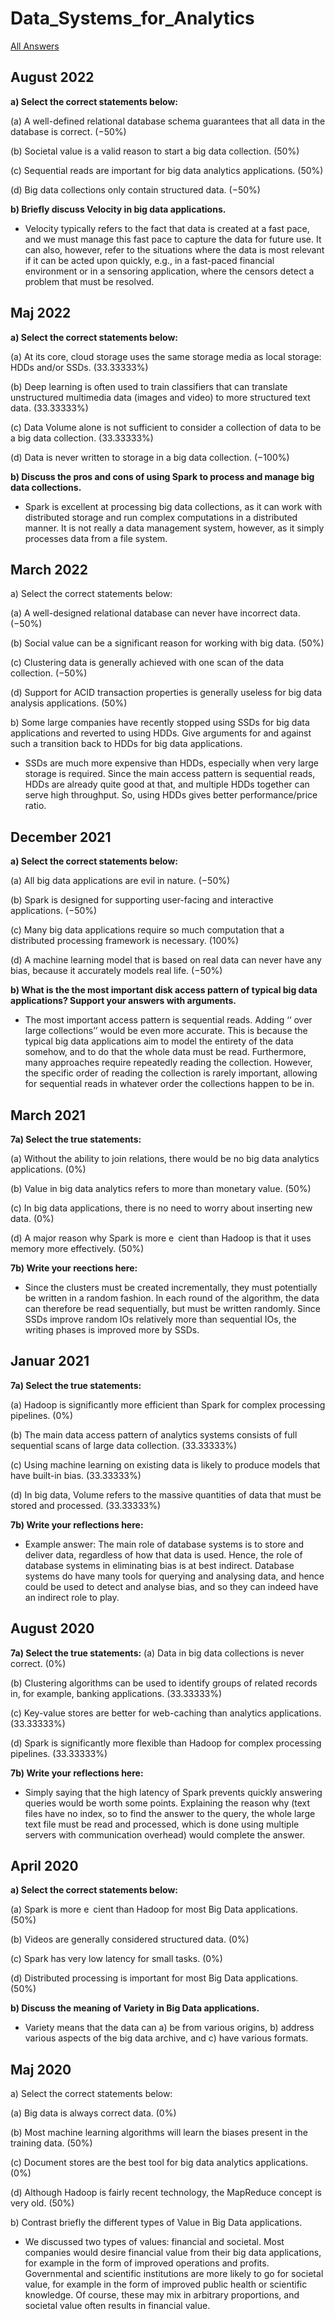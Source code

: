 # Data_Systems_for_Analytics

[All Answers](../All_Answers.md)

## August 2022

**a) Select the correct statements below:**

(a) A well-defined relational database schema guarantees that all data in the database is correct. (−50%)

(b) Societal value is a valid reason to start a big data collection. (50%)

(c) Sequential reads are important for big data analytics applications. (50%)

(d) Big data collections only contain structured data. (−50%)

**b) Briefly discuss Velocity in big data applications.**

- Velocity typically refers to the fact that data is created at a fast pace, and we must manage this fast pace to capture the data for future use. It can also, however, refer to the situations where the data is most relevant if it can be acted upon quickly, e.g., in a fast-paced financial environment or in a sensoring application, where the censors detect a problem that must be resolved.

## Maj 2022

**a) Select the correct statements below:**

(a) At its core, cloud storage uses the same storage media as local storage: HDDs and/or SSDs. (33.33333%)

(b) Deep learning is often used to train classifiers that can translate unstructured multimedia data (images and video) to more structured text data. (33.33333%)

(c) Data Volume alone is not sufficient to consider a collection of data to be a big data collection. (33.33333%)

(d) Data is never written to storage in a big data collection. (−100%)

**b) Discuss the pros and cons of using Spark to process and manage big data collections.**

- Spark is excellent at processing big data collections, as it can work with distributed storage and run complex computations in a distributed manner. It is not really a data management system, however, as it simply processes data from a file system.

## March 2022

a) Select the correct statements below:

(a) A well-designed relational database can never have incorrect data. (−50%)

(b) Social value can be a significant reason for working with big data. (50%)

(c) Clustering data is generally achieved with one scan of the data collection. (−50%)

(d) Support for ACID transaction properties is generally useless for big data analysis applications. (50%)

b) Some large companies have recently stopped using SSDs for big data applications and reverted to using HDDs. Give arguments for and against such a transition back to HDDs for big data applications.

- SSDs are much more expensive than HDDs, especially when very large storage is required. Since the main access pattern is sequential reads, HDDs are already quite good at that, and multiple HDDs together can serve high throughput. So, using HDDs gives better performance/price ratio.

## December 2021

**a) Select the correct statements below:**

(a) All big data applications are evil in nature. (−50%)

(b) Spark is designed for supporting user-facing and interactive applications. (−50%)

(c) Many big data applications require so much computation that a distributed processing framework is necessary. (100%)

(d) A machine learning model that is based on real data can never have any bias, because it accurately models real life. (−50%)

**b) What is the the most important disk access pattern of typical big data applications? Support your answers with arguments.**

- The most important access pattern is sequential reads. Adding ‘‘ over large collections’’ would be even more accurate. This is because the typical big data applications aim to model the entirety of the data somehow, and to do that the whole data must be read. Furthermore, many approaches require repeatedly reading the collection. However, the specific order of reading the collection is rarely important, allowing for sequential reads in whatever order the collections happen to be in.

## March 2021

**7a) Select the true statements:**

(a) Without the ability to join relations, there would be no big data analytics applications. (0%)

(b) Value in big data analytics refers to more than monetary value. (50%)

(c) In big data applications, there is no need to worry about inserting new data. (0%)

(d) A major reason why Spark is more e cient than Hadoop is that it uses memory more effectively. (50%)

**7b) Write your reections here:**

- Since the clusters must be created incrementally, they must potentially be written in a random fashion. In each round of the algorithm, the data can therefore be read sequentially, but must be written randomly. Since SSDs improve random IOs relatively more than sequential IOs, the writing phases is improved more by SSDs.

## Januar 2021

**7a) Select the true statements:**

(a) Hadoop is significantly more efficient than Spark for complex processing pipelines. (0%)

(b) The main data access pattern of analytics systems consists of full sequential scans of large data collection. (33.33333%)

(c) Using machine learning on existing data is likely to produce models that have built-in bias. (33.33333%)

(d) In big data, Volume refers to the massive quantities of data that must be stored and processed. (33.33333%)

**7b) Write your reflections here:**

- Example answer: The main role of database systems is to store and deliver data, regardless of how that data is used. Hence, the role of database systems in eliminating bias is at best indirect. Database systems do have many tools for querying and analysing data, and hence could be used to detect and analyse bias, and so they can indeed have an indirect role to play.

## August 2020

**7a) Select the true statements:** (a) Data in big data collections is never correct. (0%)

(b) Clustering algorithms can be used to identify groups of related records in, for example, banking applications. (33.33333%)

(c) Key-value stores are better for web-caching than analytics applications. (33.33333%)

(d) Spark is significantly more flexible than Hadoop for complex processing pipelines. (33.33333%)

**7b) Write your reflections here:**

- Simply saying that the high latency of Spark prevents quickly answering queries would be worth some points. Explaining the reason why (text files have no index, so to find the answer to the query, the whole large text file must be read and processed, which is done using multiple servers with communication overhead) would complete the answer.

## April 2020

**a) Select the correct statements below:**

(a) Spark is more e cient than Hadoop for most Big Data applications. (50%)

(b) Videos are generally considered structured data. (0%)

(c) Spark has very low latency for small tasks. (0%)

(d) Distributed processing is important for most Big Data applications. (50%)

**b) Discuss the meaning of Variety in Big Data applications.**

- Variety means that the data can a) be from various origins, b) address various aspects of the big data archive, and c) have various formats.

## Maj 2020

a) Select the correct statements below:

(a) Big data is always correct data. (0%)

(b) Most machine learning algorithms will learn the biases present in the training data. (50%)

(c) Document stores are the best tool for big data analytics applications. (0%)

(d) Although Hadoop is fairly recent technology, the MapReduce concept is very old. (50%)

b) Contrast briefly the different types of Value in Big Data applications.

- We discussed two types of values: financial and societal. Most companies would desire financial value from their big data applications, for example in the form of improved operations and profits. Governmental and scientific institutions are more likely to go for societal value, for example in the form of improved public health or scientific knowledge. Of course, these may mix in arbitrary proportions, and societal value often results in financial value.
